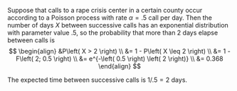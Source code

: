 Suppose that calls to a rape crisis center in a certain county occur according to a Poisson process with rate $\alpha = {.5}$ call per day. 
Then the number of days $X$ between successive calls has an exponential distribution with parameter value .5, so the probability that more than 2 days elapse between calls is
$$
\begin{align}
    &P\left( X > 2 \right) \\
    &= 1 - P\left( X \leq 2 \right) \\
    &= 1 - F\left( 2; 0.5 \right) \\
    &= e^{-\left( 0.5 \right) \left( 2 \right)} \\
    &= 0.368
\end{align}
$$

The expected time between successive calls is $1/{.5} = 2$ days.